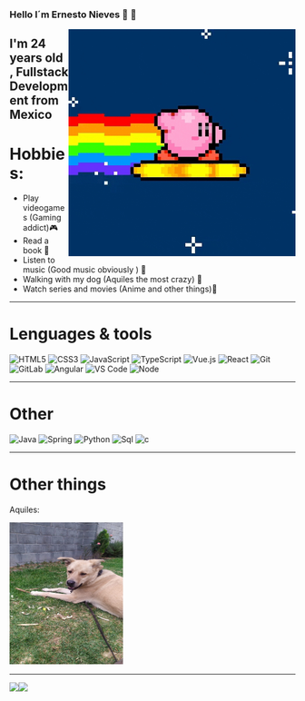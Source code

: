 

### Hello I´m Ernesto Nieves 👋 🐧

<img align="right" src="assets/kirbo.gif" >

I'm 24 years old , Fullstack Development from Mexico 
--------------
# Hobbies:
- Play videogames (Gaming addict)🎮
- Read a book  📖
- Listen to music (Good music obviously ) 🎵
- Walking with my dog  (Aquiles the most crazy) 🐶
- Watch series and movies (Anime and other things)🎥
--------------
# Lenguages & tools

![HTML5](https://img.shields.io/badge/-HTML5-%23E44D27?style=flat-square&logo=html5&logoColor=ffffff)
![CSS3](https://img.shields.io/badge/-CSS3-%231572B6?style=flat-square&logo=css3)
![JavaScript](https://img.shields.io/badge/-JavaScript-%23F7DF1C?style=flat-square&logo=javascript&logoColor=000000&labelColor=%23F7DF1C&color=%23FFCE5A)
![TypeScript](https://img.shields.io/badge/-TypeScript-007ACC?style=flat-square&logo=typescript&logoColor=white)
![Vue.js](https://img.shields.io/badge/-Vue.js-%232c3e50?style=flat-square&logo=vuedotjs)
![React](https://img.shields.io/badge/-React-%23282C34?style=flat-square&logo=react)
![Git](https://img.shields.io/badge/-Git-%23F05032?style=flat-square&logo=git&logoColor=%23ffffff)
![GitLab](https://img.shields.io/badge/-GitLab-FCA121?style=flat-square&logo=gitlab)
![Angular](https://img.shields.io/badge/-Angular-%23F05032?style=flat-square&logo=angular&logoColor=%23ffffff)
![VS Code](https://img.shields.io/badge/-VSCode-%23007ACC?style=flat-square&logo=visual-studio-code)
![Node](https://img.shields.io/badge/-NodeJS-%23282C34?style=flat-square&logo=node.js)

---------------------
# Other 
![Java](https://img.shields.io/badge/-Java-%23F05032?style=flat-square&logo=java)
![Spring](https://img.shields.io/badge/-Spring-%23282C34?style=flat-square&logo=spring)
![Python](https://img.shields.io/badge/-Python-%23282C34?style=flat-square&logo=python)
![Sql](https://img.shields.io/badge/-SQL-%23282C34?style=flat-square&logo=Mysql)
![c](https://img.shields.io/badge/-C-%23282C34?style=flat-square&logo=c)

-----------------------------
# Other things 

Aquiles:

<img width="200px" height="250px" src="assets/aquiles.jpeg" >



--------

<a href="https://www.adamalston.com/"><img height="137px" src="https://github-readme-stats.vercel.app/api?username=ernt&hide_title=true&hide_border=true&show_icons=true&include_all_commits=true&count_private=true&line_height=21&text_color=000&icon_color=000&bg_color=0,B39E9E,B1AEAD,AEBDBC,ABCDCB&theme=graywhite" /><!-- wi*quL3fcV --><img height="137px" src="https://github-readme-stats.vercel.app/api/top-langs/?username=adamalston&hide=html&hide_title=true&hide_border=true&layout=compact&langs_count=6&exclude_repo=comp426,Redventures-Movie-Quotes&text_color=000&icon_color=fff&bg_color=0,B39E9E,B1AEAD,AEBDBC,ABCDCB&theme=dracula" /></a>
